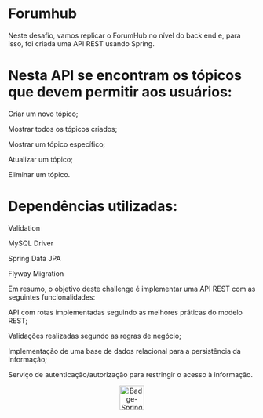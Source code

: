 # Forumhub

Neste desafio, vamos replicar o ForumHub  no nível do back end e, para isso, foi criada uma API REST usando Spring.

# Nesta API se encontram os tópicos que devem permitir aos usuários:

Criar um novo tópico;

Mostrar todos os tópicos criados;

Mostrar um tópico específico;

Atualizar um tópico;

Eliminar um tópico.

# Dependências utilizadas:

Validation


MySQL Driver

Spring Data JPA

Flyway Migration





Em resumo, o objetivo deste challenge é implementar uma API REST com as seguintes funcionalidades:

API com rotas implementadas seguindo as melhores práticas do modelo REST;

Validações realizadas segundo as regras de negócio;

Implementação de uma base de dados relacional para a persistência da informação;

Serviço de autenticação/autorização para restringir o acesso à informação.


<div align="center">
<img width="50" height="50" alt="Badge-Spring" center src="https://github.com/user-attachments/assets/63679334-e57c-4941-91f1-91a793c9f37b" />
</div>
